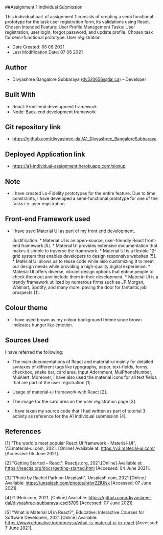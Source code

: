 ##Assignment 1 Individual Submission

This individual part of assignment 1 consists of creating a semi functional prototype for the task user registration form, its validations using React.
Chosen Intended Feature: User Profile Management
Tasks: User registration, user login, forgot password, and update profile.
Chosen task for semi-functional prototype: User registration 

* Date Created: 06 06 2021
* Last Modification Date: 07 06 2021


## Author

* Divyashree Bangalore Subbaraya (dv520656@dal.ca) – Developer 


## Built With

* React: Front-end development framework
* Node: Back-end development framework


## Git repository link

* https://github.com/divyashree-dal/A1_Divyashree_BangaloreSubbaraya


## Deployed Application link

* https://a1-individual-assignment.herokuapp.com/signup


## Note

* I have created Lo-Fidelity prototypes for the entire feature. Due to time constraints, I have developed a semi-functional prototype for one of the tasks i.e. user registration.


## Front-end Framework used

* I have used Material UI as part of my front end development.

  Justification: 
		 * Material UI is an open-source, user-friendly React front-end framework [5].
		 * Material UI provides extensive documentation that makes it simple to traverse the framework. 
		 * Material UI is a flexible 12-grid system that enables developers to design responsive websites [5]. 
		 * Material UI allows us to reuse code while also customizing it to meet our design needs while providing a high-quality digital experience. 
		 * Material UI offers diverse, vibrant design options that entice people to check them out and include them in their development.
		 * Material UI is a trendy framework utilized by numerous firms such as JP Morgan, Walmart, Spotify, and many more, paving the door for fantastic job prospects [1].


## Colour theme

* I have used brown as my colour background theme since brown indicates hunger like emotion.  


## Sources Used

I have referred the following:

* The main documentations of React and material-ui mainly for detailed syntaxes of different tags like typography, paper, text-fields, forms, checkbox, snake bar, card area, Input Adornment, MuiPhoneNumber, MuiAlert. Moreover, I have also used the material icons for all text fields that are part of the user registration [1].

* Usage of material-ui framework with React [2].  

* The image for the card area on the user registration page [3]. 

* I have taken my source code that I had written as part of tutorial 3 activity as reference for the A1 individual submission [4]. 



## References

[1] "The world's most popular React UI framework - Material-UI", V3.material-ui.com, 2021. [Online] Available at: <https://v3.material-ui.com/> [Accessed: 05 June 2021].

[2] "Getting Started – React", Reactjs.org, 2021.[Online] Available at: <https://reactjs.org/docs/getting-started.html> [Accessed: 04 June 2021].

[3] "Photo by Rachel Park on Unsplash", Unsplash.com, 2021.[Online] Available: <https://unsplash.com/photos/hrlvr2ZlUNk> [Accessed: 07 June 2021].

[4] GitHub.com, 2021. [Online] Available: <https://github.com/divyashree-dal/divyashree-subbaraya-csci5709> [Accessed: 07 June 2021].

[5] "What is Material UI in React?", Educative: Interactive Courses for Software Developers, 2021.[Online] Available: <https://www.educative.io/edpresso/what-is-material-ui-in-react> [Accessed: 7 June 2021].
